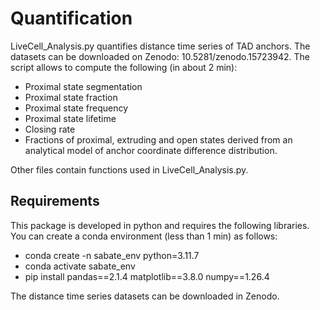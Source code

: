 # Quantification
LiveCell_Analysis.py quantifies distance time series of TAD anchors. The datasets can be downloaded on Zenodo: 10.5281/zenodo.15723942.
The script allows to compute the following (in about 2 min):
-	Proximal state segmentation
-	Proximal state fraction
-	Proximal state frequency
-	Proximal state lifetime
-	Closing rate
-	Fractions of proximal, extruding and open states derived from an analytical model of anchor coordinate difference distribution.

Other files contain functions used in LiveCell_Analysis.py.

## Requirements

This package is developed in python and requires the following libraries. You can create a conda environment (less than 1 min) as follows:

* conda create -n sabate_env python=3.11.7
* conda activate sabate_env
* pip install pandas==2.1.4 matplotlib==3.8.0 numpy==1.26.4 

The distance time series datasets can be downloaded in Zenodo.
